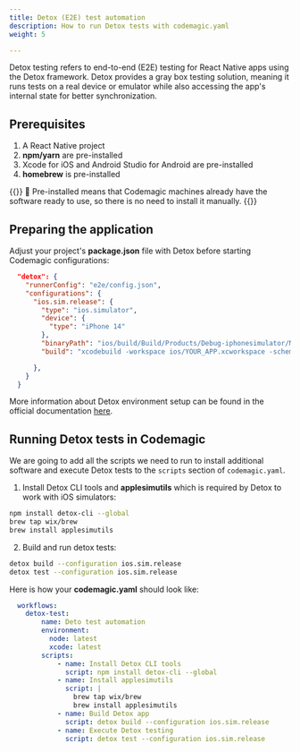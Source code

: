 ```yaml
---
title: Detox (E2E) test automation
description: How to run Detox tests with codemagic.yaml
weight: 5

---
```


Detox testing refers to end-to-end (E2E) testing for React Native apps using the Detox framework. Detox provides a gray box testing solution, meaning it runs tests on a real device or emulator while also accessing the app's internal state for better synchronization.


## Prerequisites

1. A React Native project
2. **npm/yarn** are pre-installed
3. Xcode for iOS and Android Studio for Android are pre-installed
4. **homebrew** is pre-installed

{{<notebox>}}
🔔 Pre-installed means that Codemagic machines already have the software ready to use, so there is no need to install it manually.
{{</notebox>}}

## Preparing the application

Adjust your project's **package.json** file with Detox before starting Codemagic configurations:

```json
  "detox": {
    "runnerConfig": "e2e/config.json",
    "configurations": {
      "ios.sim.release": {
        "type": "ios.simulator",
        "device": {
          "type": "iPhone 14"
        },
        "binaryPath": "ios/build/Build/Products/Debug-iphonesimulator/MyReactNativeApp.app",
        "build": "xcodebuild -workspace ios/YOUR_APP.xcworkspace -scheme YOUR_APP -configuration Debug -sdk iphonesimulator -derivedDataPath ios/build"

      },
    }
  }
```

More information about Detox environment setup can be found in the official documentation [here](https://wix.github.io/Detox/docs/introduction/environment-setup).

## Running Detox tests in Codemagic

We are going to add all the scripts we need to run to install additional software and execute Detox tests to the `scripts` section of `codemagic.yaml`.


1. Install Detox CLI tools and **applesimutils** which is required by Detox to work with iOS simulators:
   
```bash
npm install detox-cli --global
brew tap wix/brew
brew install applesimutils
```

2. Build and run detox tests:
   
```bash
detox build --configuration ios.sim.release
detox test --configuration ios.sim.release
```
 
Here is how your **codemagic.yaml** should look like:

```yaml
  workflows:
    detox-test:
        name: Deto test automation
        environment:
          node: latest
          xcode: latest
        scripts:
            - name: Install Detox CLI tools
              script: npm install detox-cli --global
            - name: Install applesimutils
              script: |
                brew tap wix/brew
                brew install applesimutils
            - name: Build Detox app
              script: detox build --configuration ios.sim.release
            - name: Execute Detox testing
              script: detox test --configuration ios.sim.release
```
